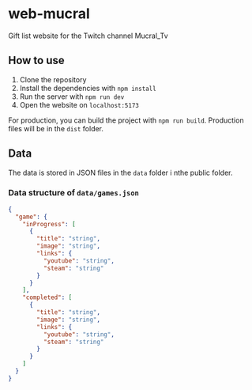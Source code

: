 # web-mucral
Gift list website for the Twitch channel Mucral_Tv

## How to use
1. Clone the repository
2. Install the dependencies with `npm install`
3. Run the server with `npm run dev`
4. Open the website on `localhost:5173`

For production, you can build the project with `npm run build`.
Production files will be in the `dist` folder.

## Data
The data is stored in JSON files in the `data` folder i nthe public folder.

### Data structure of `data/games.json`
```json
{
  "game": {
    "inProgress": [
      {
        "title": "string",
        "image": "string",
        "links": {
          "youtube": "string",
          "steam": "string"
        }
      }
    ],
    "completed": [
      {
        "title": "string",
        "image": "string",
        "links": {
          "youtube": "string",
          "steam": "string"
        }
      }
    ]
  }
}
```